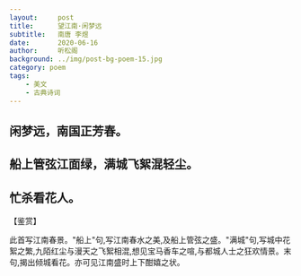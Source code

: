```yaml
---
layout:     post
title:      望江南·闲梦远 
subtitle:   南唐 李煜
date:       2020-06-16
author:     听松阁
background: ../img/post-bg-poem-15.jpg
category: poem
tags:
    - 美文
    - 古典诗词
---
```


## 闲梦远，南国正芳春。
## 船上管弦江面绿，满城飞絮混轻尘。
## 忙杀看花人。

【鉴赏】

此首写江南春景。"船上"句,写江南春水之美,及船上管弦之盛。"满城"句,写城中花絮之繁,九陌红尘与漫天之飞絮相混,想见宝马香车之喧,与都城人士之狂欢情景。末句,揭出倾城看花。亦可见江南盛时上下酣嬉之状。

